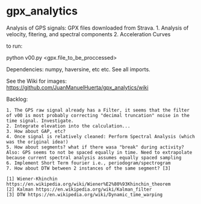 # gpx_analytics

Analysis of GPS signals: GPX files downloaded from Strava.
	1. Analysis of velocity, fitering, and spectral components
	2. Acceleration Curves



to run:

python v00.py <gpx.file_to_be_proccessed>



Dependencies: numpy, haversine, etc etc. See all imports.


See the Wiki for images:
https://github.com/JuanManuelHuerta/gpx_analytics/wiki


Backlog:

	1. The GPS raw signal already has a Filter, it seems that the filter of v00 is most probably correcting "decimal truncation" noise in the time signal. Investigate.
	2. Integrate elevation into the calculation...
	3. How about GAP, etc?
	4. Once signal is relatively cleaned: Perform Spectral Analysis (which was the original idea!)
	5. How about segments? what if there wasa "break" during activity? Also: GPS seems to not be spaced equally in time. Need to extrapolate because current spectral analysis assumes equally spaced sampling
	6. Implement Short Term fourier i.e., periodogram/spectrogram
	7. How about DTW between 2 instances of the same segment? [3]
	
	[1] Wiener-Khinchin https://en.wikipedia.org/wiki/Wiener%E2%80%93Khinchin_theorem
	[2] Kalman https://en.wikipedia.org/wiki/Kalman_filter
	[3] DTW https://en.wikipedia.org/wiki/Dynamic_time_warping
	

